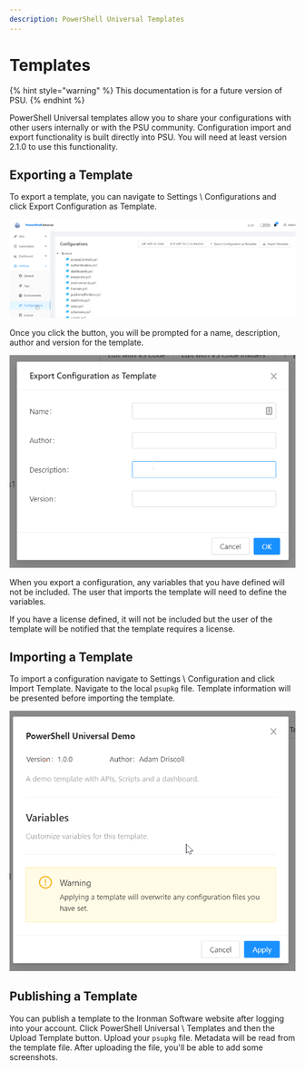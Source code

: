 ```yaml
---
description: PowerShell Universal Templates
---
```


# Templates



{% hint style="warning" %}
This documentation is for a future version of PSU. 
{% endhint %}

PowerShell Universal templates allow you to share your configurations with other users internally or with the PSU community. Configuration import and export functionality is built directly into PSU. You will need at least version 2.1.0 to use this functionality. 

## Exporting a Template

To export a template, you can navigate to Settings \ Configurations and click Export Configuration as Template. 

![](../.gitbook/assets/image%20%28229%29.png)

Once you click the button, you will be prompted for a name, description, author and version for the template. 

![](../.gitbook/assets/image%20%28227%29.png)

When you export a configuration, any variables that you have defined will not be included. The user that imports the template will need to define the variables. 

If you have a license defined, it will not be included but the user of the template will be notified that the template requires a license. 

## Importing a Template

To import a configuration navigate to Settings \ Configuration and click Import Template. Navigate to the local `psupkg` file. Template information will be presented before importing the template.

![](../.gitbook/assets/image%20%28228%29.png)

## Publishing a Template

You can publish a template to the Ironman Software website after logging into your account. Click PowerShell Universal \ Templates and then the Upload Template button. Upload your `psupkg` file. Metadata will be read from the template file. After uploading the file, you'll be able to add some screenshots. 



